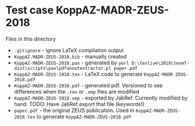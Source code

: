 # Test case KoppAZ-MADR-ZEUS-2018

Files in this directory

- `.gitignore` - ignore LaTeX compilation output
- `KoppAZ-MADR-ZEUS-2018.bib` - manually created
- `KoppAZ-MADR-ZEUS-2018.pax` - generated by `perl D:\texlive\2018\texmf-dist\scripts\pax\pdfannotextractor.pl paper.pdf`
- `KoppAZ-MADR-ZEUS-2018.tex` - LaTeX code to generate `KoppAZ-MADR-ZEUS-2018.pdf`
- `KoppAZ-MADR-ZEUS-2018.pdf` - generated pdf. Versioned to see differences when the `.tex` or `.xmp` files are modified
- `KoppAZ-MADR-ZEUS-2018.xmp` - exported by JabRef. Currently modified by hand. TODO: Have JabRef export that file (keywords!)
- `paper.pdf` - the original ZEUS publication. Used in `KoppAZ-MADR-ZEUS-2018.tex` to generate `KoppAZ-MADR-ZEUS-2018.pdf`

